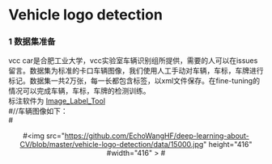 # Vehicle logo detection

### 1 数据集准备
vcc car是合肥工业大学，vcc实验室车辆识别组所提供，需要的人可以在issues留言。数据集为标准的卡口车辆图像，我们使用人工手动对车辆，车标，车牌进行标记。数据集一共2万张，每一长都包含标签，以xml文件保存。在fine-tuning的情况可以完成车辆，车标，车牌的检测训练。</br>
标注软件为 [Image_Label_Tool](https://github.com/EchoWangHF/Image-Label-Tool)</br>
#//车辆图像如下：</br>
#<div align="center">
#<img src="https://github.com/EchoWangHF/deep-learning-about-CV/blob/master/vehicle-logo-detection/data/15000.jpg" height="416" #width="416" >
#</div>
